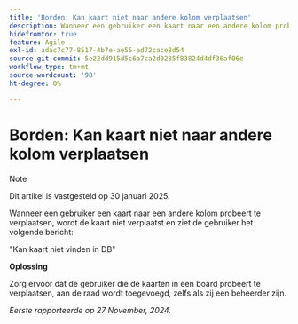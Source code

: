```yaml
---
title: 'Borden: Kan kaart niet naar andere kolom verplaatsen'
description: Wanneer een gebruiker een kaart naar een andere kolom probeert te verplaatsen, wordt de kaart niet verplaatst en ziet de gebruiker een bericht.
hidefromtoc: true
feature: Agile
exl-id: adac7c77-8517-4b7e-ae55-ad72cace8d54
source-git-commit: 5e22dd915d5c6a7ca2d0285f83824d4df36af06e
workflow-type: tm+mt
source-wordcount: '98'
ht-degree: 0%

---
```


# Borden: Kan kaart niet naar andere kolom verplaatsen

>[!NOTE]
>
>Dit artikel is vastgesteld op 30 januari 2025.

Wanneer een gebruiker een kaart naar een andere kolom probeert te verplaatsen, wordt de kaart niet verplaatst en ziet de gebruiker het volgende bericht:

&quot;Kan kaart niet vinden in DB&quot;

**Oplossing**

Zorg ervoor dat de gebruiker die de kaarten in een board probeert te verplaatsen, aan de raad wordt toegevoegd, zelfs als zij een beheerder zijn.

_Eerste rapporteerde op 27 November, 2024._
